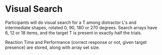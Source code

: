 # Visual Search

Participants will do visual search for a T among distractor L's and intermediate
shapes, rotated 0, 90, 180 or 270 degrees. Search arrays have 6, 12 or 18 items,
and the target T is present in exactly half the trials.

Reaction Time and Performance (correct response or not, given target presence)
are stored, along with array set size.